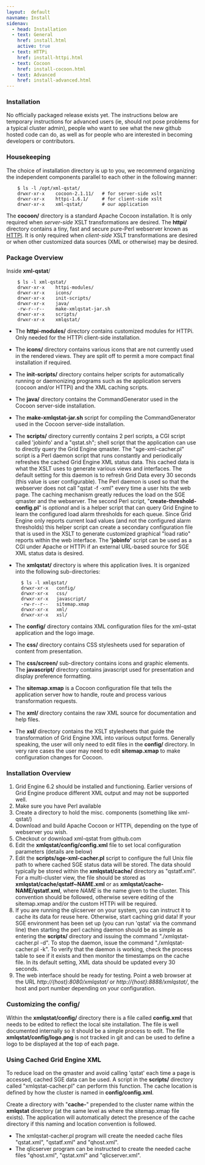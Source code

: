 ```yaml
---
layout:  default
navname: Install
sidenav:
  - head: Installation
  - text: General
    href: install.html
    active: true
  - text: HTTPi
    href: install-httpi.html
  - text: Cocoon
    href: install-cocoon.html
  - text: Advanced
    href: install-advanced.html
---
```


### Installation

No officially packaged release exists yet. The instructions below are
temporary instructions for advanced users (ie, should not pose problems for
a typical cluster admin), people who want to see what the new github hosted
code can do, as well as for people who are interested in becoming developers
or contributors.

### Housekeeping

The choice of installation directory is up to you, we recommend organizing
the independent components parallel to each other in the following manner:

        $ ls -l /opt/xml-qstat/
        drwxr-xr-x    cocoon-2.1.11/   # for server-side xslt
        drwxr-xr-x    httpi-1.6.1/     # for client-side xslt
        drwxr-xr-x    xml-qstat/       # our application

The **cocoon/** directory is a standard Apache Cocoon installation. It is
only required when *server-side* XSLT transformations are desired.
The **httpi/** directory contains a tiny, fast and secure pure-Perl
webserver known as [HTTPi](http://www.floodgap.com/httpi/). It is
only required when *client-side* XSLT transformations are desired or
when other customized data sources (XML or otherwise) may be desired.

### Package Overview

Inside **xml-qstat**/

        $ ls -l xml-qstat/
        drwxr-xr-x    httpi-modules/
        drwxr-xr-x    icons/
        drwxr-xr-x    init-scripts/
        drwxr-xr-x    java/
        -rw-r--r--    make-xmlqstat-jar.sh
        drwxr-xr-x    scripts/
        drwxr-xr-x    xmlqstat/

- The **httpi-modules/** directory contains customized modules
  for HTTPi. Only needed for the HTTPi client-side installation.
- The **icons/** directory contains various icons that are not currently
  used in the rendered views. They are split off to permit a more compact
  final installation if required.
- The **init-scripts/** directory contains helper scripts for automatically
  running or daemonizing programs such as the application servers (cocoon
  and/or HTTPi) and the XML caching scripts.
- The **java/** directory contains the CommandGenerator used in the
  Cocoon server-side installation.
- The **make-xmlqstat-jar.sh** script for compiling the CommandGenerator
  used in the Cocoon server-side installation.
- The **scripts/** directory currently contains 2 perl scripts, a CGI script
  called 'jobinfo' and a "qstat.sh"; shell script that the
  application can use to directly query the Grid Engine qmaster. The
  "sge-xml-cacher.pl" script is a Perl daemon script that runs constantly
  and periodically refreshes the cached Grid Engine XML status data. This
  cached data is what the XSLT uses to generate various views and interfaces.
  The default setting for this daemon is to refresh Grid Data every 30
  seconds (this value is user configurable). The Perl daemon is used so that
  the webserver does not call "qstat -f -xml" every time a user hits the web page.
  The caching mechanism greatly reduces the load on the SGE qmaster and the
  webserver.
  The second Perl script, "**create-threshold-config.pl**" is *optional*
  and is a helper script that can query Grid Engine to learn the configured load
  alarm thresholds for each queue. Since Grid Engine only reports current load
  values (and not the configured alarm thresholds) this helper script can
  create a secondary configuration file that is used in the XSLT to generate
  customized graphical "load ratio" reports within the web interface.
  The **'jobinfo'** script can be used as a CGI under Apache or HTTPi if
  an external URL-based source for SGE XML status data is desired.
- The **xmlqstat/** directory is where this application lives.
  It is organized into the following sub-directories:

        $ ls -l xmlqstat/
        drwxr-xr-x   config/
        drwxr-xr-x   css/
        drwxr-xr-x   javascript/
        -rw-r--r--   sitemap.xmap
        drwxr-xr-x   xml/
        drwxr-xr-x   xsl/

- The **config/** directory contains XML configuration files for the
  xml-qstat application and the logo image.
- The **css/** directory contains CSS stylesheets used for separation
  of content from presentation.
- The **css/screen/** sub-directory contains icons and graphic elements.
  The **javascript/** directory contains javascript used for presentation
  and display preference formatting.
- The **sitemap.xmap** is a Cocoon configuration file that tells the
  application server how to handle, route and process various transformation
  requests.
- The **xml/** directory contains the raw XML source for documentation
  and help files.
- The **xsl/** directory contains the XSLT stylesheets that guide the
  transformation of Grid Engine XML into various output forms.
  Generally speaking, the user will only need to edit files in the
  **config/** directory.
  In very rare cases the user may need to edit **sitemap.xmap** to make
  configuration changes for Cocoon.

### Installation Overview

1. Grid Engine 6.2 should be installed and functioning. Earlier versions of
   Grid Engine produce different XML output and may not be supported well.
2. Make sure you have Perl available
3. Create a directory to hold the misc. components (something like xml-qstat/)
4. Download and build Apache Cocoon or HTTPi, depending on the type of
   webserver you wish.
5. Checkout or download xml-qstat from github.com
6. Edit the **xmlqstat/config/config.xml** file to set local configuration
   parameters (details are below)
7. Edit the **scripts/sge-xml-cacher.pl** script to configure the full Unix
   file path to where cached SGE status data will be stored. The data should
   typically be stored within the **xmlqstat/cache/** directory as
   "qstatf.xml". For a multi-cluster view, the file should be stored as
   **xmlqstat/cache/qstatf~NAME.xml** or as
   **xmlqstat/cache-NAME/qstatf.xml**, where *NAME* is the name given
   to the cluster. This convention should be followed, otherwise severe
   editing of the sitemap.xmap and/or the custom HTTPi will be required.
8. If you are running the qlicserver on your system, you can instruct it to
   cache its data for reuse here. Otherwise, start caching grid data! If
   your SGE environment has been set up (you can run 'qstat' via the command
   line) then starting the perl caching daemon should be as simple as
   entering the **scripts/** directory and issuing the command
   "./xmlqstat-cacher.pl -d". To stop the daemon, issue the command
   "./xmlqstat-cacher.pl -k". To verify that the daemon is working, check
   the process table to see if it exists and then monitor the timestamps on
   the cache file. In its default setting, XML data should be updated every
   30 seconds.
9. The web interface should be ready for testing. Point a web browser at the
   URL *http://{host}:8080/xmlqstat/* or
   *http://{host}:8888/xmlqstat/*, the host and port number depending on
   your configuration.


### Customizing the config/

Within the **xmlqstat/config/** directory there is a file called
**config.xml** that needs to be edited to reflect the local site
installation. The file is well documented internally so it should be a
simple process to edit.
The file **xmlqstat/config/logo.png** is not tracked in git and can be
used to define a logo to be displayed at the top of each page.

### Using Cached Grid Engine XML

To reduce load on the qmaster and avoid calling 'qstat' each time a page is
accessed, cached SGE data can be used. A script in the **scripts/** directory
called "xmlqstat-cacher.pl" can perform this function. The cache location is
defined by how the cluster is named in **config/config.xml**.

Create a directory with "**cache-**" prepended to the cluster name within
the **xmlqstat** directory (at the same level as where the sitemap.xmap file
exists). The application will automatically detect the presence of the cache
directory if this naming and location convention is followed.

- The xmlqstat-cacher.pl program will create the needed cache files
  "qstat.xml", "qstatf.xml" and "qhost.xml".
- The qlicserver program can be instructed to create the needed cache files
  "qhost.xml", "qstat.xml" and "qlicserver.xml".

